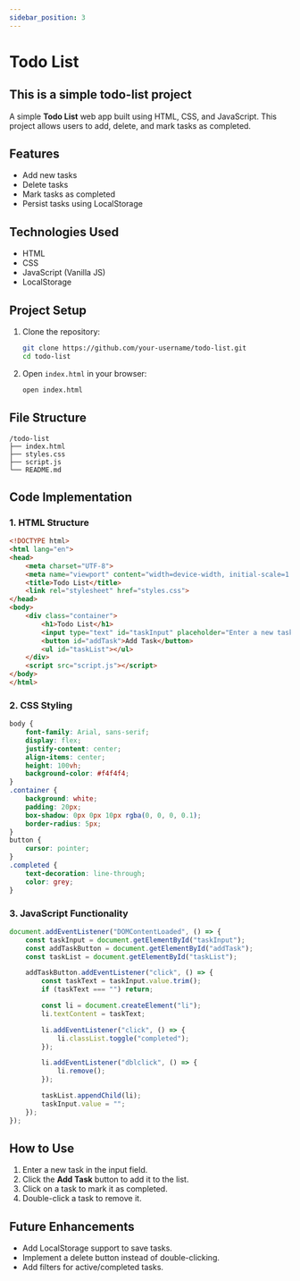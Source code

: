 ```yaml
---
sidebar_position: 3
---
```


# Todo List

## This is a simple todo-list project
A simple **Todo List** web app built using HTML, CSS, and JavaScript. This project allows users to add, delete, and mark tasks as completed.

## Features
- Add new tasks
- Delete tasks
- Mark tasks as completed
- Persist tasks using LocalStorage

## Technologies Used
- HTML
- CSS
- JavaScript (Vanilla JS)
- LocalStorage

## Project Setup
1. Clone the repository:
   ```sh
   git clone https://github.com/your-username/todo-list.git
   cd todo-list
   ```
2. Open `index.html` in your browser:
   ```sh
   open index.html
   ```

## File Structure
```
/todo-list
├── index.html
├── styles.css
├── script.js
└── README.md
```

## Code Implementation
### 1. HTML Structure
```html
<!DOCTYPE html>
<html lang="en">
<head>
    <meta charset="UTF-8">
    <meta name="viewport" content="width=device-width, initial-scale=1.0">
    <title>Todo List</title>
    <link rel="stylesheet" href="styles.css">
</head>
<body>
    <div class="container">
        <h1>Todo List</h1>
        <input type="text" id="taskInput" placeholder="Enter a new task">
        <button id="addTask">Add Task</button>
        <ul id="taskList"></ul>
    </div>
    <script src="script.js"></script>
</body>
</html>
```

### 2. CSS Styling
```css
body {
    font-family: Arial, sans-serif;
    display: flex;
    justify-content: center;
    align-items: center;
    height: 100vh;
    background-color: #f4f4f4;
}
.container {
    background: white;
    padding: 20px;
    box-shadow: 0px 0px 10px rgba(0, 0, 0, 0.1);
    border-radius: 5px;
}
button {
    cursor: pointer;
}
.completed {
    text-decoration: line-through;
    color: grey;
}
```

### 3. JavaScript Functionality
```js
document.addEventListener("DOMContentLoaded", () => {
    const taskInput = document.getElementById("taskInput");
    const addTaskButton = document.getElementById("addTask");
    const taskList = document.getElementById("taskList");

    addTaskButton.addEventListener("click", () => {
        const taskText = taskInput.value.trim();
        if (taskText === "") return;

        const li = document.createElement("li");
        li.textContent = taskText;

        li.addEventListener("click", () => {
            li.classList.toggle("completed");
        });

        li.addEventListener("dblclick", () => {
            li.remove();
        });

        taskList.appendChild(li);
        taskInput.value = "";
    });
});
```

## How to Use
1. Enter a new task in the input field.
2. Click the **Add Task** button to add it to the list.
3. Click on a task to mark it as completed.
4. Double-click a task to remove it.

## Future Enhancements
- Add LocalStorage support to save tasks.
- Implement a delete button instead of double-clicking.
- Add filters for active/completed tasks.

